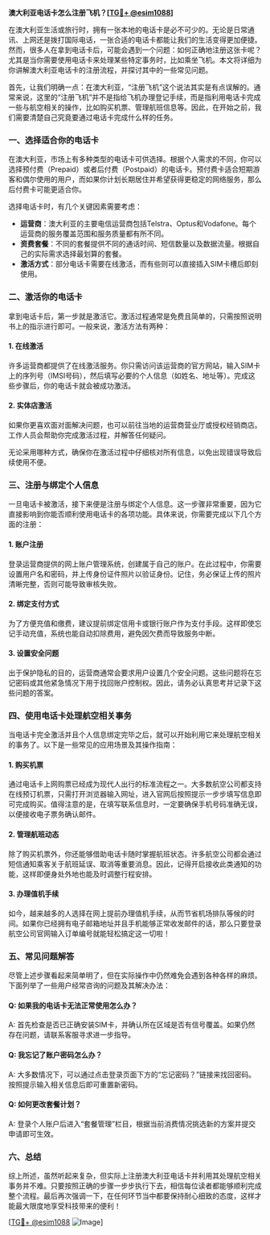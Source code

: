 **澳大利亚电话卡怎么注册飞机？[[TG💪+ @esim1088](https://t.me/s/esim1088)]**

在澳大利亚生活或旅行时，拥有一张本地的电话卡是必不可少的。无论是日常通讯、上网还是拨打国际电话，一张合适的电话卡都能让我们的生活变得更加便捷。然而，很多人在拿到电话卡后，可能会遇到一个问题：如何正确地注册这张卡呢？尤其是当你需要使用电话卡来处理某些特定事务时，比如乘坐飞机。本文将详细为你讲解澳大利亚电话卡的注册流程，并探讨其中的一些常见问题。

首先，让我们明确一点：在澳大利亚，“注册飞机”这个说法其实是有点误解的。通常来说，这里的“注册飞机”并不是指给飞机办理登记手续，而是指利用电话卡完成一些与航空相关的操作，比如购买机票、管理航班信息等。因此，在开始之前，我们需要清楚自己究竟要通过电话卡完成什么样的任务。

### **一、选择适合你的电话卡**

在澳大利亚，市场上有多种类型的电话卡可供选择。根据个人需求的不同，你可以选择预付费（Prepaid）或者后付费（Postpaid）的电话卡。预付费卡适合短期游客和偶尔使用的用户，而如果你计划长期居住并希望获得更稳定的网络服务，那么后付费卡可能更适合你。

选择电话卡时，有几个关键因素需要考虑：
- **运营商**：澳大利亚的主要电信运营商包括Telstra、Optus和Vodafone。每个运营商的服务覆盖范围和服务质量都有所不同。
- **资费套餐**：不同的套餐提供不同的通话时间、短信数量以及数据流量。根据自己的实际需求选择最划算的套餐。
- **激活方式**：部分电话卡需要在线激活，而有些则可以直接插入SIM卡槽后即刻使用。

### **二、激活你的电话卡**

拿到电话卡后，第一步就是激活它。激活过程通常是免费且简单的，只需按照说明书上的指示进行即可。一般来说，激活方法有两种：

#### **1. 在线激活**
许多运营商都提供了在线激活服务。你只需访问该运营商的官方网站，输入SIM卡上的序列号（IMSI号码），然后填写必要的个人信息（如姓名、地址等）。完成这些步骤后，你的电话卡就会被成功激活。

#### **2. 实体店激活**
如果你更喜欢面对面解决问题，也可以前往当地的运营商营业厅或授权经销商店。工作人员会帮助你完成激活过程，并解答任何疑问。

无论采用哪种方式，确保你在激活过程中仔细核对所有信息，以免出现错误导致后续使用不便。

### **三、注册与绑定个人信息**

一旦电话卡被激活，接下来便是注册与绑定个人信息。这一步骤非常重要，因为它直接影响到你能否顺利使用电话卡的各项功能。具体来说，你需要完成以下几个方面的注册：

#### **1. 账户注册**
登录运营商提供的网上账户管理系统，创建属于自己的账户。在此过程中，你需要设置用户名和密码，并上传身份证件照片以验证身份。记住，务必保证上传的照片清晰完整，否则可能导致审核失败。

#### **2. 绑定支付方式**
为了方便充值和缴费，建议提前绑定信用卡或银行账户作为支付手段。这样即使忘记手动充值，系统也能自动扣除费用，避免因欠费而导致服务中断。

#### **3. 设置安全问题**
出于保护隐私的目的，运营商通常会要求用户设置几个安全问题。这些问题将在忘记密码或其他紧急情况下用于找回账户控制权。因此，请务必认真思考并记录下这些问题的答案。

### **四、使用电话卡处理航空相关事务**

当电话卡完全激活并且个人信息绑定完毕之后，就可以开始利用它来处理航空相关的事务了。以下是一些常见的应用场景及其操作指南：

#### **1. 购买机票**
通过电话卡上网购票已经成为现代人出行的标准流程之一。大多数航空公司都支持在线预订机票，只需打开浏览器输入网址，进入官网后按照提示一步步填写信息即可完成购买。值得注意的是，在填写联系信息时，一定要确保手机号码准确无误，以便接收电子票务确认邮件。

#### **2. 管理航班动态**
除了购买机票外，你还能够借助电话卡随时掌握航班状态。许多航空公司都会通过短信通知乘客关于航班延误、取消等重要消息。因此，记得开启接收此类通知的功能，这样即便身处外地也能及时调整行程安排。

#### **3. 办理值机手续**
如今，越来越多的人选择在网上提前办理值机手续，从而节省机场排队等候的时间。如果你已经拥有电子邮箱地址并且手机能够正常收发邮件的话，那么只要登录航空公司官网输入订单编号就能轻松搞定这一切啦！

### **五、常见问题解答**

尽管上述步骤看起来简单明了，但在实际操作中仍然难免会遇到各种各样的麻烦。下面列举了一些用户经常咨询的问题及其解决办法：

#### **Q: 如果我的电话卡无法正常使用怎么办？**
A: 首先检查是否已正确安装SIM卡，并确认所在区域是否有信号覆盖。如果仍然存在问题，请联系客服寻求进一步指导。

#### **Q: 我忘记了账户密码怎么办？**
A: 大多数情况下，可以通过点击登录页面下方的“忘记密码？”链接来找回密码。按照提示输入相关信息后即可重置新密码。

#### **Q: 如何更改套餐计划？**
A: 登录个人账户后进入“套餐管理”栏目，根据当前消费情况挑选新的方案并提交申请即可生效。

### **六、总结**

综上所述，虽然听起来复杂，但实际上注册澳大利亚电话卡并利用其处理航空相关事务并不难。只要按照正确的步骤一步步执行下去，相信每位读者都能够顺利完成整个流程。最后再次强调一下，在任何环节当中都要保持耐心细致的态度，这样才能最大限度地享受科技带来的便利！

[[TG💪+ @esim1088](https://t.me/s/esim1088) ![Image](https://i.postimg.cc/4NQfJmqS/Snipaste-2025-05-13-00-14-12.png)]